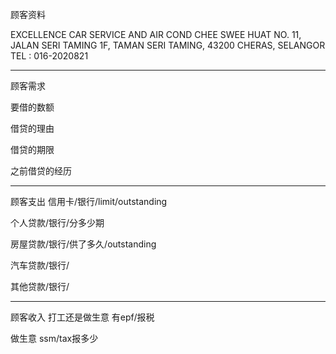 顾客资料

EXCELLENCE CAR SERVICE AND AIR COND 
CHEE SWEE HUAT NO. 11, JALAN SERI TAMING 1F, TAMAN SERI TAMING, 43200 CHERAS, SELANGOR TEL : 016-2020821

-----------------
顾客需求


要借的数额

借贷的理由

借贷的期限

之前借贷的经历


--------------
顾客支出
信用卡/银行/limit/outstanding


个人贷款/银行/分多少期

房屋贷款/银行/供了多久/outstanding

汽车贷款/银行/


其他贷款/银行/

-----------
顾客收入
打工还是做生意
有epf/报税

做生意 ssm/tax报多少

